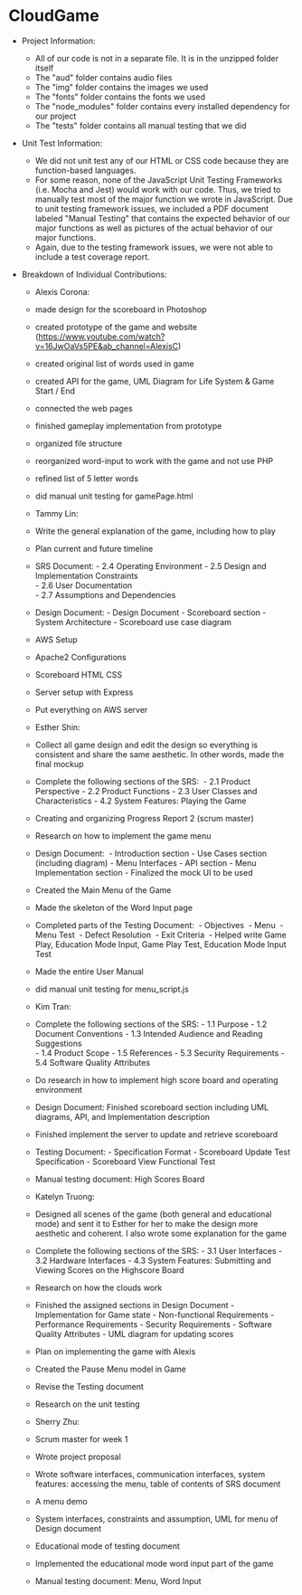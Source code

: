 # CloudGame
- Project Information: 
  - All of our code is not in a separate file. It is in the unzipped folder itself 
  - The "aud" folder contains audio files
  - The "img" folder contains the images we used 
  - The "fonts" folder contains the fonts we used 
  - The "node_modules" folder contains every installed dependency for our project
  - The "tests" folder contains all manual testing that we did 


- Unit Test Information: 
  - We did not unit test any of our HTML or CSS code because they are function-based languages. 
  - For some reason, none of the JavaScript Unit Testing Frameworks (i.e. Mocha and Jest) would work with our code. Thus, we tried to manually test most of the major function we wrote in JavaScript. Due to unit testing framework issues, we included a PDF document labeled "Manual Testing" that contains the expected behavior of our major functions as well as pictures of the actual behavior of our major functions. 
  - Again, due to the testing framework issues, we were not able to include a test coverage report. 


- Breakdown of Individual Contributions: 
  -  Alexis Corona: 
    -  made design for the scoreboard in Photoshop
    -  created prototype of the game and website (https://www.youtube.com/watch?v=16JwOaVs5PE&ab_channel=AlexisC)
    -  created original list of words used in game
    -  created API for the game, UML Diagram for Life System & Game Start / End
    -  connected the web pages
    -  finished gameplay implementation from prototype
    -  organized file structure
    -  reorganized word-input to work with the game and not use PHP
    -  refined list of 5 letter words  
    -  did manual unit testing for gamePage.html


  -  Tammy Lin: 
    -  Write the general explanation of the game, including how to play
    -  Plan current and future timeline
    -  SRS Document: 
      -  2.4 Operating Environment 
      -  2.5 Design and Implementation Constraints  
      -  2.6 User Documentation  
      -  2.7 Assumptions and Dependencies  
    -  Design Document:
      -  Design Document
      -  Scoreboard section
      -  System Architecture
      -  Scoreboard use case diagram
    -  AWS Setup
    -  Apache2 Configurations
    -  Scoreboard HTML CSS
    -  Server setup with Express
    -  Put everything on AWS server


  -  Esther Shin:
    -  Collect all game design and edit the design so everything is consistent and share the same aesthetic. In other words, made the final mockup 
    -  Complete the following sections of the SRS: 
      -  2.1 Product Perspective
      -  2.2 Product Functions
      -  2.3 User Classes and Characteristics 
      -  4.2 System Features: Playing the Game
    -  Creating and organizing Progress Report 2 (scrum master) 
    -  Research on how to implement the game menu
    -  Design Document: 
      -  Introduction section
      -  Use Cases section (including diagram)
      -  Menu Interfaces - API section
      -  Menu Implementation section
      -  Finalized the mock UI to be used
    -  Created the Main Menu of the Game 
    -  Made the skeleton of the Word Input page 
    -  Completed parts of the Testing Document: 
      -  Objectives 
      -  Menu 
      -  Menu Test 
      -  Defect Resolution 
      -  Exit Criteria 
      -  Helped write Game Play, Education Mode Input, Game Play Test, Education Mode Input Test
    -  Made the entire User Manual 
    -  did manual unit testing for menu_script.js


  -  Kim Tran:
    -  Complete the following sections of the SRS: 
      -  1.1 Purpose 
      -  1.2 Document Conventions
      -  1.3 Intended Audience and Reading Suggestions  
      -  1.4 Product Scope
      -  1.5 References 
      -  5.3 Security Requirements
      -  5.4 Software Quality Attributes 
    -  Do research in how to implement high score board and operating environment
    -  Design Document: Finished scoreboard section including UML diagrams, API, and Implementation description
    -  Finished implement the server to update and retrieve scoreboard
    -  Testing Document:
      -  Specification Format
      -  Scoreboard Update Test Specification
      -  Scoreboard View Functional Test
    -  Manual testing document: High Scores Board 


  -  Katelyn Truong:
    -  Designed all scenes of the game (both general and educational mode) and sent it to Esther for her to make the design more aesthetic and coherent. I also wrote some explanation for the game
    -  Complete the following sections of the SRS: 
      -  3.1 User Interfaces 
      -  3.2 Hardware Interfaces
      -  4.3 System Features: Submitting and Viewing Scores on the Highscore Board
    -  Research on how the clouds work
    -  Finished the assigned sections in Design Document
      -  Implementation for Game state 
      -  Non-functional Requirements 
      -  Performance Requirements
      -  Security Requirements
      -  Software Quality Attributes
      -  UML diagram for updating scores
    -  Plan on implementing the game with Alexis
    -  Created the Pause Menu model in Game
    -  Revise the Testing document
    -  Research on the unit testing


  -  Sherry Zhu:
    -  Scrum master for week 1
    -  Wrote project proposal
    -  Wrote software interfaces, communication interfaces, system features: accessing the menu, table of contents of SRS document
    -  A menu demo
    -  System interfaces, constraints and assumption, UML for menu of Design document
    -  Educational mode of testing document
    -  Implemented the educational mode word input part of the game
    -  Manual testing document: Menu, Word Input  
